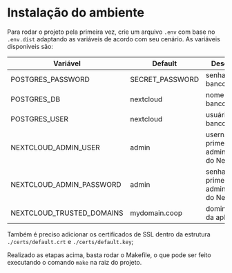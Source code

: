# Instalação do ambiente

Para rodar o projeto pela primeira vez, crie um arquivo `.env` com base no `.env.dist` adaptando as variáveis de acordo com seu cenário. As variáveis disponiveis são:

|         Variável          |     Default     |                         Descrição                          |
| ------------------------- | --------------- | ---------------------------------------------------------- |
| POSTGRES_PASSWORD         | SECRET_PASSWORD | senha do banco                                             |
| POSTGRES_DB               | nextcloud       | nome do banco                                              |
| POSTGRES_USER             | nextcloud       | usuário do banco                                           |
| NEXTCLOUD_ADMIN_USER      | admin           | username do primeiro administrador do NextCloud            |
| NEXTCLOUD_ADMIN_PASSWORD  | admin           | senha do primeiro administrador do NextCloud               |
| NEXTCLOUD_TRUSTED_DOMAINS | mydomain.coop   | dominio local da aplicação                                 |

Também é preciso adicionar os certificados de SSL dentro da estrutura `./certs/default.crt` e `./certs/default.key`;

Realizado as etapas acima, basta rodar o Makefile, o que pode ser feito executando o comando `make` na raiz do projeto.

